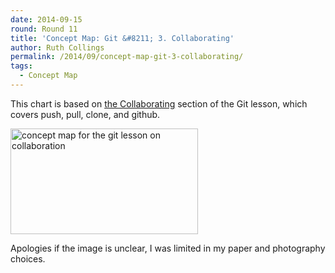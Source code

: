 ```yaml
---
date: 2014-09-15
round: Round 11
title: 'Concept Map: Git &#8211; 3. Collaborating'
author: Ruth Collings
permalink: /2014/09/concept-map-git-3-collaborating/
tags:
  - Concept Map
---
```

This chart is based on [the Collaborating][1] section of the Git lesson, which covers push, pull, clone, and github.

[<img src="/training-course/uploads/2014/09/IMAG0630-300x169.jpg" alt="concept map for the git lesson on collaboration" width="300" height="169" class="alignnone size-medium wp-image-8658" />][2]

Apologies if the image is unclear, I was limited in my paper and photography choices.

 [1]: http://software-carpentry.org/v5/novice/git/02-collab.html
 [2]: /training-course/uploads/2014/09/IMAG0630.jpg
